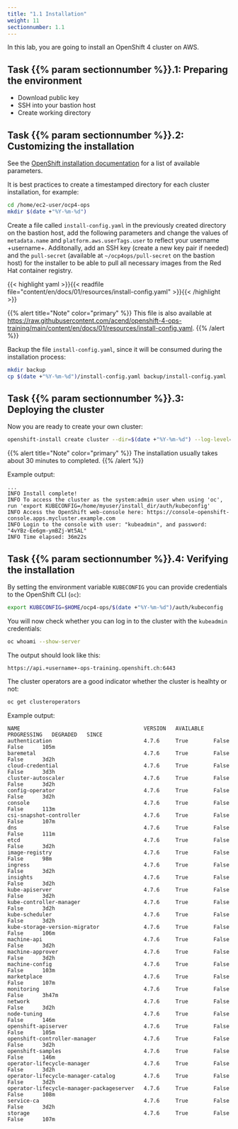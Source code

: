 ```yaml
---
title: "1.1 Installation"
weight: 11
sectionnumber: 1.1
---
```


In this lab, you are going to install an OpenShift 4 cluster on AWS.


## Task {{% param sectionnumber %}}.1: Preparing the environment

* Download public key
* SSH into your bastion host
* Create working directory


## Task {{% param sectionnumber %}}.2: Customizing the installation

See the [OpenShift installation documentation](https://docs.openshift.com/container-platform/latest/installing/installing_aws/installing-aws-customizations.html#installation-configuration-parameters_installing-aws-customizations) for a list of available parameters.

It is best practices to create a timestamped directory for each cluster installation, for example:

```bash
cd /home/ec2-user/ocp4-ops
mkdir $(date +"%Y-%m-%d")
```

Create a file called `install-config.yaml` in the previously created directory on the bastion host, add the following parameters and change the values of `metadata.name` and `platform.aws.userTags.user` to reflect your username +username+. Additonally, add an SSH key (create a new key pair if needed) and the `pull-secret` (available at `~/ocp4ops/pull-secret` on the bastion host) for the installer to be able to pull all necessary images from the Red Hat container registry.

{{< highlight yaml >}}{{< readfile file="content/en/docs/01/resources/install-config.yaml" >}}{{< /highlight >}}

{{% alert title="Note" color="primary" %}}
This file is also available at https://raw.githubusercontent.com/acend/openshift-4-ops-training/main/content/en/docs/01/resources/install-config.yaml.
{{% /alert %}}

Backup the file `install-config.yaml`, since it will be consumed during the installation process:

```bash
mkdir backup
cp $(date +"%Y-%m-%d")/install-config.yaml backup/install-config.yaml
```


## Task {{% param sectionnumber %}}.3: Deploying the cluster

Now you are ready to create your own cluster:

```bash
openshift-install create cluster --dir=$(date +"%Y-%m-%d") --log-level=info
```

{{% alert title="Note" color="primary" %}}
The installation usually takes about 30 minutes to completed.
{{% /alert %}}

Example output:

```
...
INFO Install complete!
INFO To access the cluster as the system:admin user when using 'oc', run 'export KUBECONFIG=/home/myuser/install_dir/auth/kubeconfig'
INFO Access the OpenShift web-console here: https://console-openshift-console.apps.mycluster.example.com
INFO Login to the console with user: "kubeadmin", and password: "4vYBz-Ee6gm-ymBZj-Wt5AL"
INFO Time elapsed: 36m22s
```


## Task {{% param sectionnumber %}}.4: Verifying the installation

By setting the environment variable `KUBECONFIG` you can provide credentials to the OpenShift CLI (`oc`):

```bash
export KUBECONFIG=$HOME/ocp4-ops/$(date +"%Y-%m-%d")/auth/kubeconfig
```

You will now check whether you can log in to the cluster with the `kubeadmin` credentials:

```bash
oc whoami --show-server
```

The output should look like this:

```
https://api.+username+-ops-training.openshift.ch:6443
```

The cluster operators are a good indicator whether the cluster is healhty or not:

```bash
oc get clusteroperators
```

Example output:

```
NAME                                       VERSION   AVAILABLE   PROGRESSING   DEGRADED   SINCE
authentication                             4.7.6     True        False         False      105m
baremetal                                  4.7.6     True        False         False      3d2h
cloud-credential                           4.7.6     True        False         False      3d3h
cluster-autoscaler                         4.7.6     True        False         False      3d2h
config-operator                            4.7.6     True        False         False      3d2h
console                                    4.7.6     True        False         False      113m
csi-snapshot-controller                    4.7.6     True        False         False      107m
dns                                        4.7.6     True        False         False      111m
etcd                                       4.7.6     True        False         False      3d2h
image-registry                             4.7.6     True        False         False      98m
ingress                                    4.7.6     True        False         False      3d2h
insights                                   4.7.6     True        False         False      3d2h
kube-apiserver                             4.7.6     True        False         False      3d2h
kube-controller-manager                    4.7.6     True        False         False      3d2h
kube-scheduler                             4.7.6     True        False         False      3d2h
kube-storage-version-migrator              4.7.6     True        False         False      106m
machine-api                                4.7.6     True        False         False      3d2h
machine-approver                           4.7.6     True        False         False      3d2h
machine-config                             4.7.6     True        False         False      103m
marketplace                                4.7.6     True        False         False      107m
monitoring                                 4.7.6     True        False         False      3h47m
network                                    4.7.6     True        False         False      3d2h
node-tuning                                4.7.6     True        False         False      146m
openshift-apiserver                        4.7.6     True        False         False      105m
openshift-controller-manager               4.7.6     True        False         False      3d2h
openshift-samples                          4.7.6     True        False         False      146m
operator-lifecycle-manager                 4.7.6     True        False         False      3d2h
operator-lifecycle-manager-catalog         4.7.6     True        False         False      3d2h
operator-lifecycle-manager-packageserver   4.7.6     True        False         False      108m
service-ca                                 4.7.6     True        False         False      3d2h
storage                                    4.7.6     True        False         False      107m
```
